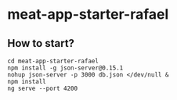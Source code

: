 # meat-app-starter-rafael

## How to start?

```ssh
cd meat-app-starter-rafael
npm install -g json-server@0.15.1
nohup json-server -p 3000 db.json </dev/null &
npm install
ng serve --port 4200
```